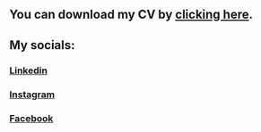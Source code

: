## You can download my CV by [clicking here](https://github.com/user-attachments/files/16604418/Horbach.Praskouya.CV.pdf).
## My socials: 
### [Linkedin](https://www.linkedin.com/in/phorbach/)
### [Instagram](https://www.instagram.com/heypashkaa?igsh=ZHllZzQwdzhoaWQx)
### [Facebook](https://www.facebook.com/profile.php?id=100052197712192&sk=friends&viewas=100000686899395&locale=ru_RU)
